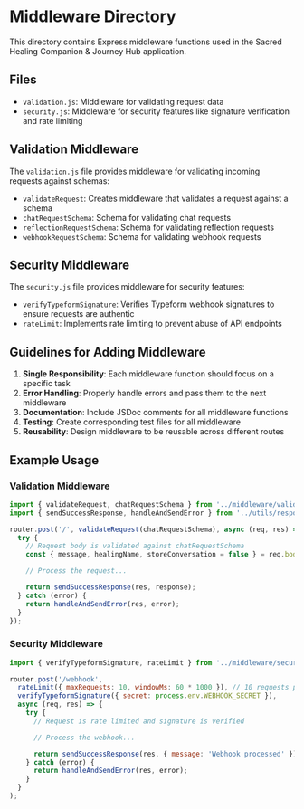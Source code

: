 # Middleware Directory

This directory contains Express middleware functions used in the Sacred Healing Companion & Journey Hub application.

## Files

- `validation.js`: Middleware for validating request data
- `security.js`: Middleware for security features like signature verification and rate limiting

## Validation Middleware

The `validation.js` file provides middleware for validating incoming requests against schemas:

- `validateRequest`: Creates middleware that validates a request against a schema
- `chatRequestSchema`: Schema for validating chat requests
- `reflectionRequestSchema`: Schema for validating reflection requests
- `webhookRequestSchema`: Schema for validating webhook requests

## Security Middleware

The `security.js` file provides middleware for security features:

- `verifyTypeformSignature`: Verifies Typeform webhook signatures to ensure requests are authentic
- `rateLimit`: Implements rate limiting to prevent abuse of API endpoints

## Guidelines for Adding Middleware

1. **Single Responsibility**: Each middleware function should focus on a specific task
2. **Error Handling**: Properly handle errors and pass them to the next middleware
3. **Documentation**: Include JSDoc comments for all middleware functions
4. **Testing**: Create corresponding test files for all middleware
5. **Reusability**: Design middleware to be reusable across different routes

## Example Usage

### Validation Middleware

```javascript
import { validateRequest, chatRequestSchema } from '../middleware/validation.js';
import { sendSuccessResponse, handleAndSendError } from '../utils/response-utils.js';

router.post('/', validateRequest(chatRequestSchema), async (req, res) => {
  try {
    // Request body is validated against chatRequestSchema
    const { message, healingName, storeConversation = false } = req.body;

    // Process the request...

    return sendSuccessResponse(res, response);
  } catch (error) {
    return handleAndSendError(res, error);
  }
});
```

### Security Middleware

```javascript
import { verifyTypeformSignature, rateLimit } from '../middleware/security.js';

router.post('/webhook',
  rateLimit({ maxRequests: 10, windowMs: 60 * 1000 }), // 10 requests per minute
  verifyTypeformSignature({ secret: process.env.WEBHOOK_SECRET }),
  async (req, res) => {
    try {
      // Request is rate limited and signature is verified

      // Process the webhook...

      return sendSuccessResponse(res, { message: 'Webhook processed' });
    } catch (error) {
      return handleAndSendError(res, error);
    }
  }
);
```
